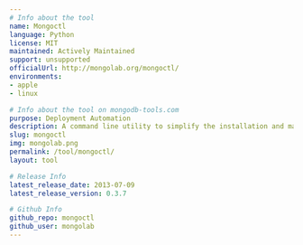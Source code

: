 ```yaml
---
# Info about the tool
name: Mongoctl
language: Python
license: MIT
maintained: Actively Maintained
support: unsupported
officialUrl: http://mongolab.org/mongoctl/
environments:
- apple
- linux

# Info about the tool on mongodb-tools.com
purpose: Deployment Automation
description: A command line utility to simplify the installation and management of MongoDB servers and replica set clusters.
slug: mongoctl
img: mongolab.png
permalink: /tool/mongoctl/
layout: tool

# Release Info
latest_release_date: 2013-07-09
latest_release_version: 0.3.7

# Github Info
github_repo: mongoctl
github_user: mongolab
---
```


